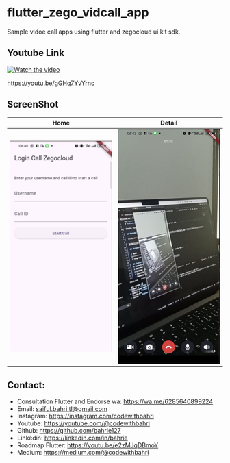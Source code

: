 # flutter_zego_vidcall_app

Sample vidoe call apps using flutter and zegocloud ui kit sdk.

## Youtube Link

[![Watch the video](https://img.youtube.com/vi/gGHq7YvYrnc/sddefault.jpg)](https://youtu.be/gGHq7YvYrnc)

https://youtu.be/gGHq7YvYrnc

## ScreenShot

| Home        | Detail    |
|--------------|-----------|
| <img src="1.png" width="300"/> | <img src="2.png" width="300"/>      |

## Contact:
* Consultation Flutter and Endorse wa: https://wa.me/6285640899224
* Email: saiful.bahri.tl@gmail.com
* Instagram: https://instagram.com/codewithbahri
* Youtube: https://youtube.com/@codewithbahri
* Github: https://github.com/bahrie127
* Linkedin: https://linkedin.com/in/bahrie
* Roadmap Flutter: https://youtu.be/e2zMJqDBmoY
* Medium: https://medium.com/@codewithbahri

